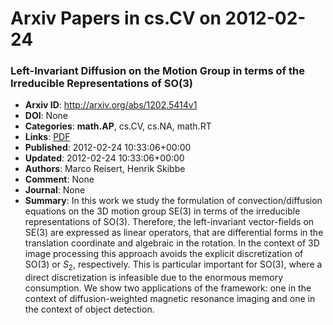 # Arxiv Papers in cs.CV on 2012-02-24
### Left-Invariant Diffusion on the Motion Group in terms of the Irreducible Representations of SO(3)
- **Arxiv ID**: http://arxiv.org/abs/1202.5414v1
- **DOI**: None
- **Categories**: **math.AP**, cs.CV, cs.NA, math.RT
- **Links**: [PDF](http://arxiv.org/pdf/1202.5414v1)
- **Published**: 2012-02-24 10:33:06+00:00
- **Updated**: 2012-02-24 10:33:06+00:00
- **Authors**: Marco Reisert, Henrik Skibbe
- **Comment**: None
- **Journal**: None
- **Summary**: In this work we study the formulation of convection/diffusion equations on the 3D motion group SE(3) in terms of the irreducible representations of SO(3). Therefore, the left-invariant vector-fields on SE(3) are expressed as linear operators, that are differential forms in the translation coordinate and algebraic in the rotation. In the context of 3D image processing this approach avoids the explicit discretization of SO(3) or $S_2$, respectively. This is particular important for SO(3), where a direct discretization is infeasible due to the enormous memory consumption. We show two applications of the framework: one in the context of diffusion-weighted magnetic resonance imaging and one in the context of object detection.



